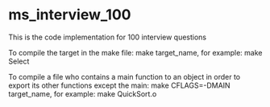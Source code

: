 ms_interview_100
================

This is the code implementation for 100 interview questions

To compile the target in the make file:
make target_name, for example: make Select

To compile a file who contains a main function to an object in order to export its other functions except the main:
make CFLAGS=-DMAIN target_name, for example: make QuickSort.o
